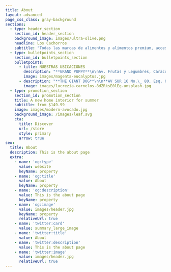 ```yaml
---
title: About
layout: advanced
page_css_class: gray-background
sections:
  - type: header_section
    section_id: header_section
    background_image: images/ultra-olive.png
    headline: Los Cachorros
    subtitle: "Todas las marcas de alimentos y alimentos premium, accesorios,\_ juguetes y premios para tus mascotas a los mejores precios. Inicia tu negocio con nuestros precios de mayoreo. Encuéntranos lo más cerca de ti, tenemos 10 tiendas en distintas ubicaciones alrededor de toda la Ciudad de México encuentra la más cercana a ti. \n"
  - type: bulletpoints_section
    section_id: bulletpoints_section
    bulletpoints:
      - title: NUESTRAS UBICACIONES
        description: "**GRAND PUPPY**\n\nAv. Frutas y Legumbres, Caracol 1 G-H,\_ Central de Abasto,\_\n\nAlc. Iztapalapa, CDMX C.P. 09040\n\nTel: 5570902496\n\nCel: 5624418690\n\n**CACHORROS**\n\nAv Frutas y Legumbres Edif 4 Local 15, Central de Abasto,\_\n\nAlc. Iztapalapa, CDMX C.P. 09040\n\nTel: 5556001586\n\nCel: 5548073513\n\n**CACHORRITOS**\n\nAv Frutas y Legumbres Edif 3 Local 1 y 2, Central de Abasto,\_\n\nAlc. Iztapalapa, CDMX C.P. 09040\n\nTel: 5556949266\n\nCel: 5539598129\n\n**GRAND PUPPY ROMA**\n\nCalle Medellín No. 209, Col. Roma Sur\n\nAlc. Cuauhtémoc, CDMX. C.P. 06760\n\nTel: 5572625500\n\nCel: 5517789125\n\n"
        image: images/magenta-eucalyptus.jpg
      - description: "**THE GIANT DOG**\n\n**AV SUR 16 No.\_ 80, Esq. Oriente 243 – A**\n\n**Col. Agrícola Oriental. CDMX, C.P. 08500**\n\n**Tel: 5541683632**\n\n**Cel: 5539261478**\n\n**GRAND DOG ORIENTAL**\n\n**Sur 24 No. 412 esq. Ote. 253 Col. Agrícola Oriental Alc. Iztacalco, 08500 CDMX**\n\n**Tel : 5568403891**\n\n**Cel: 5520835339**\n\n**CACHORRITOS ORIENTAL**\n\n**Sur 24 No. 31, Col. Agrícola Oriental Alc. Iztacalco, 08500 CDMX**\n\n**Tel : 5588499036**\n\n**Cel: 5548060687**\n\n**GRAND PUPPY ORIENTAL**\n\n**AV SUR 16 No.\_ 449 Local B, Entre calle 2 de Sur 16 y Retorno 3 de Sur 16**\n\n**Col. Agrícola Oriental, Alc. Iztacalco, CDMX, C.P. 08500**\n\n**Tel: 5587557387**\n\n**Cel: 5539241690**\n\n**UNIDAD RASTRO**\n\n**Interior del Mercado Unidad Rastro Locales 92 - 92 – 94.\_**\n\n**Estaño 350, Col. Felipe Ángeles, Alc. Venustiano Carranza, C.P. 15310 CDMX**\n\n**Tel: 5588793527**\n\n**Cel: 5535062116**\n"
        image: images/lucrezia-carnelos-8dZRksE0lEg-unsplash.jpg
  - type: promotion_section
    section_id: promotion_section
    title: A new home interior for summer
    subtitle: from $149.99
    image: images/modern-avocado.jpg
    background_image: /images/leaf.svg
    cta:
      title: Discover
      url: /store
      style: primary
      arrow: true
seo:
  title: About
  description: This is the about page
  extra:
    - name: 'og:type'
      value: website
      keyName: property
    - name: 'og:title'
      value: About
      keyName: property
    - name: 'og:description'
      value: This is the about page
      keyName: property
    - name: 'og:image'
      value: images/header.jpg
      keyName: property
      relativeUrl: true
    - name: 'twitter:card'
      value: summary_large_image
    - name: 'twitter:title'
      value: About
    - name: 'twitter:description'
      value: This is the about page
    - name: 'twitter:image'
      value: images/header.jpg
      relativeUrl: true
---
```

